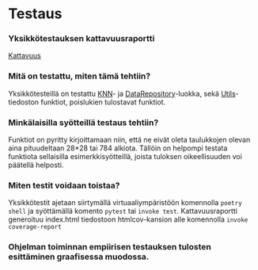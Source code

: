 # Testaus

### Yksikkötestauksen kattavuusraportti

[Kattavuus](https://app.codecov.io/gh/yuzamonkey/NumeroidenTunnistus)

### Mitä on testattu, miten tämä tehtiin?

Yksikkötesteillä on testattu [KNN](https://github.com/yuzamonkey/NumeroidenTunnistus/blob/main/src/services/knn.py)- ja [DataRepository](https://github.com/yuzamonkey/NumeroidenTunnistus/blob/main/src/repositories/data_repository.py)-luokka, sekä [Utils](https://github.com/yuzamonkey/NumeroidenTunnistus/blob/main/src/utils/utils.py)-tiedoston funktiot, poislukien tulostavat funktiot.

### Minkälaisilla syötteillä testaus tehtiin?

Funktiot on pyritty kirjoittamaan niin, että ne eivät oleta taulukkojen olevan aina pituudeltaan 28*28 tai 784 alkiota. Tällöin on helpompi testata funktiota sellaisilla esimerkkisyötteillä, joista tuloksen oikeellisuuden voi päätellä helposti.

### Miten testit voidaan toistaa?

Yksikkötestit ajetaan siirtymällä virtuaaliympäristöön komennolla `poetry shell` ja syöttämällä komento `pytest` tai `invoke test`. Kattavuusraportti generoituu index.html tiedostoon htmlcov-kansion alle komennolla `invoke coverage-report`

### Ohjelman toiminnan empiirisen testauksen tulosten esittäminen graafisessa muodossa.


